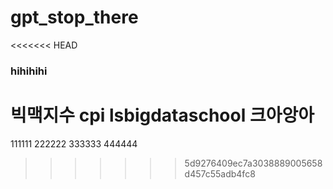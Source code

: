 # gpt_stop_there

<<<<<<< HEAD
### hihihihi    
빅맥지수
cpi 
lsbigdataschool
크아앙아
=======
111111
222222
333333
444444
>>>>>>> 5d9276409ec7a3038889005658d457c55adb4fc8
